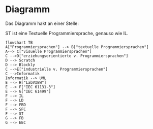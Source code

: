 # Diagramm

Das Diagramm hakt an einer Stelle: 

ST ist eine Textuelle Programmiersprache, genauso wie IL.

```mermaid
flowchart TB
A["Programmiersprachen"] --> B["textuelle Programmiersprachen"]
A--> C["visuelle Programmiersprachen"]
C -->D["erziehungsorientierte v. Programmiersprachen"]
D --> Scratch
D --> Blockly
C -->E["industrielle v. Programmiersprachen"]
C -->Informatik
Informatik --> UML
E --> H["LabVIEW"]
E --> F["IEC 61131-3"]
E --> G["IEC 61499"]
F --> IL
F --> LD
F --> FBD
F --> SFC
F --> ST
G --> FB
G --> EEC
```

